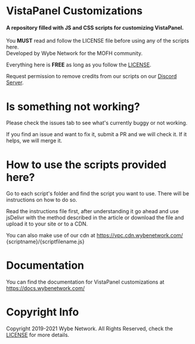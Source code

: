 # VistaPanel Customizations
#### A repository filled with JS and CSS scripts for customizing VistaPanel.  

You **MUST** read and follow the LICENSE file before using any of the scripts here.  
Developed by Wybe Network for the MOFH community.

Everything here is **FREE** as long as you follow the [LICENSE](LICENSE.md).

Request permission to remove credits from our scripts on our [Discord Server](https://discord.gg/TCspBav).

# Is something not working?
Please check the issues tab to see what's currently buggy or not working.

If you find an issue and want to fix it, submit a PR and we will check it. If it helps, we will merge it.

# How to use the scripts provided here?
Go to each script's folder and find the script you want to use. There will be instructions on how to do so.

Read the instructions file first, after understanding it go ahead and
use jsDelivr with the method described in the article
or download the file and upload it to your site or to a CDN.

You can also make use of our cdn at https://vpc.cdn.wybenetwork.com/ {scriptname}/{scriptfilename.js}

# Documentation

You can find the documentation for VistaPanel customizations at https://docs.wybenetwork.com/

# Copyright Info
Copyright 2019-2021 Wybe Network. All Rights Reserved, check the [LICENSE](LICENSE.md) for more details.
